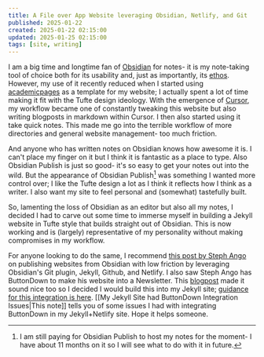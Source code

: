 ```yaml
---
title: A File over App Website leveraging Obsidian, Netlify, and Git
published: 2025-01-22
created: 2025-01-22 02:15:00
updated: 2025-01-25 02:15:00
tags: [site, writing]
---
```

I am a big time and longtime fan of [Obsidian](https://obsidian.md) for notes- it is my note-taking
tool of choice both for its usability and, just as importantly, its [ethos](https://stephango.com/file-over-app).
However, my use of it recently reduced when I started using [academicpages](https://academicpages.github.io/)
as a template for my website; I actually spent a lot of time making it fit
with the Tufte design ideology. With the emergence of [Cursor](https://cursor.ai), my workflow became
one of constantly tweaking this website but also writing blogposts in markdown within Cursor. I then also started using it take quick notes. This made me go into the terrible workflow of more directories and general website management- too much friction.

And anyone who has written notes on Obsidian knows how awesome it is. I can't place my finger on it but I think it is fantastic as a place to type. Also Obsidian Publish is just so good- it's so easy to get your notes out into the wild. But the appearance of Obsidian Publish[^1] was something I wanted more control over; I like the Tufte design a lot as I think it reflects how I think as a writer. I also want my site to feel personal and (somewhat) tastefully built. 

So, lamenting the loss of Obsidian as an editor but also all my notes, I decided I had to carve out some time to immerse myself in building a Jekyll website in Tufte style that builds straight out of Obsidian. This is now working and is (largely) representative of my personality without making compromises in my workflow.

For anyone looking to do the same, I recommend [this post by Steph Ango](https://stephango.com/vault)  on publishing websites from Obsidian with low friction by leveraging Obsidian's Git plugin, Jekyll, Github, and Netlify. I also saw Steph Ango has ButtonDown to make his website into a Newsletter. This [blogpost](https://michaelsoolee.com/buttondown-newsletter-5-reasons/) made it sound nice too so I decided I would build this into  my  Jekyll site; [guidance for this integration is here](https://buttondown.com/blog/netlify). [[My Jekyll Site had ButtonDown Integration Issues|This note]] tells you of some issues I had with integrating ButtonDown in my Jekyll+Netlify site. Hope it helps someone.

[^1]: I am still paying for Obsidian Publish to host my notes for the moment- I have about 11 months on it so I will see what to do with it in future.